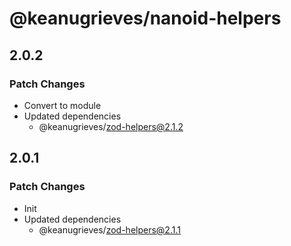 # @keanugrieves/nanoid-helpers

## 2.0.2

### Patch Changes

- Convert to module
- Updated dependencies
  - @keanugrieves/zod-helpers@2.1.2

## 2.0.1

### Patch Changes

- Init
- Updated dependencies
  - @keanugrieves/zod-helpers@2.1.1
